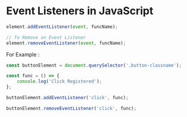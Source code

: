 # Event Listeners in JavaScript

```js
element.addEventListener(event, funcName);

// To Remove an Event Listener 
element.removeEventListener(event, funcName);
```

For Example :

```js
const buttonElement = document.querySelector('.button-classname');

const func = () => {
    console.log('Click Registered');
};

buttonElement.addEventListener('click', func);

buttonElement.removeEventListener('click', func);
```